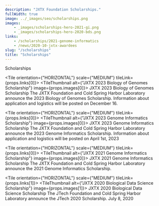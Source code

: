 ```yaml
---
description: "JXTX Foundation Scholarships."
fullWidth: true
image: ../_images/seo/scholarships.png
images:
    - _images/scholarships-hero-2021-gi.png
    - _images/scholarships-hero-2020-bds.png
links:
    - /scholarships/2021-genome-informatics
    - /news/2020-10-jxtx-awardees
slug: "/scholarships"
title: "Scholarships"
---
```


<Headline>
<HeadlineHeading>Scholarships</HeadlineHeading>
</Headline>

<Newsroom>

<Grid columns={1}>

<Tile orientation={"HORIZONTAL"} scale={"MEDIUM"} tileLink={props.links[0]}>
<TileThumbnail alt={"JXTX 2023 Biology of Genomes Scholarship"} image={props.images[0]}></TileThumbnail>
<TileContent>
<TileHeading>
JXTX 2023 Biology of Genomes Scholarship
</TileHeading>
<TileBody>
The JXTX Foundation and Cold Spring Harbor Laboratory announce the 2023 Biology of Genomes Scholarship. Information about application and logistics will be posted on December 16.
</TileBody>
</TileContent>
</Tile>

</Grid>

<Grid columns={1}>

<Tile orientation={"HORIZONTAL"} scale={"MEDIUM"} tileLink={props.links[0]}>
<TileThumbnail alt={"JXTX 2023 Genome Informatics Scholarship"} image={props.images[0]}></TileThumbnail>
<TileContent>
<TileHeading>
JXTX 2023 Genome Informatics Scholarship
</TileHeading>
<TileBody>
The JXTX Foundation and Cold Spring Harbor Laboratory announce the 2023 Genome Informatics Scholarship. Information about application and logistics will be posted on April 1st, 2023
</TileBody>
</TileContent>
</Tile>

</Grid>

<Grid columns={1}>

<Tile orientation={"HORIZONTAL"} scale={"MEDIUM"} tileLink={props.links[0]}>
<TileThumbnail alt={"JXTX 2021 Genome Informatics Scholarship"} image={props.images[0]}></TileThumbnail>
<TileContent>
<TileHeading>
JXTX 2021 Genome Informatics Scholarship
</TileHeading>
<TileBody>
The JXTX Foundation and Cold Spring Harbor Laboratory announce the 2021 Genome Informatics Scholarship.
</TileBody>
</TileContent>
</Tile>

</Grid>

<Grid columns={1}>

<Tile orientation={"HORIZONTAL"} scale={"MEDIUM"} tileLink={props.links[1]}>
<TileThumbnail alt={"JXTX 2020 Biological Data Science Scholarship"} image={props.images[1]}></TileThumbnail>
<TileContent>
<TileHeading>
JXTX 2020 Biological Data Science Scholarship
</TileHeading>
<TileBody>
The JTech Foundation and Cold Spring Harbor Laboratory announce the JTech 2020 Scholarship.
</TileBody>
<TileDate>July 8, 2020</TileDate>
</TileContent>
</Tile>

</Grid>

</Newsroom>

